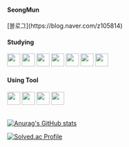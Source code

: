 <div>
<h4>SeongMun</h2>
[블로그](https://blog.naver.com/z105814)
</div>

<div>
  <h4>Studying</h4>      
  <img src="https://cdn.jsdelivr.net/gh/devicons/devicon/icons/cplusplus/cplusplus-line.svg" width="30" height="30"/>
  <img src="https://cdn.jsdelivr.net/gh/devicons/devicon/icons/csharp/csharp-line.svg" width="30" height="30"/>
  <img src="https://cdn.jsdelivr.net/gh/devicons/devicon/icons/html5/html5-original.svg" width="30" height="30"/>
  <img src="https://cdn.jsdelivr.net/gh/devicons/devicon/icons/css3/css3-original.svg" width="30" height="30"/>
  <img src="https://cdn.jsdelivr.net/gh/devicons/devicon/icons/javascript/javascript-original.svg" width="30" height="30"/>
  <img src="https://cdn.jsdelivr.net/gh/devicons/devicon/icons/react/react-original.svg"  width="30" height="30"/>
  <img src="https://cdn.jsdelivr.net/gh/devicons/devicon/icons/nextjs/nextjs-original.svg" width="30" height="30"/>
</div>

<div>
  <h4>Using Tool</h4>  
  <img src="https://cdn.jsdelivr.net/gh/devicons/devicon/icons/visualstudio/visualstudio-plain.svg" width="30" height="30"/>
  <img src="https://cdn.jsdelivr.net/gh/devicons/devicon/icons/vscode/vscode-original.svg" width="30" height="30"/>
  <img src="https://cdn.jsdelivr.net/gh/devicons/devicon/icons/github/github-original.svg" width="30" height="30"/>
  <img src="https://cdn.jsdelivr.net/gh/devicons/devicon/icons/unity/unity-original.svg" width="30" height="30"/>
</div><br/>

[![Anurag's GitHub stats](https://github-readme-stats.vercel.app/api?username=SeongMun-Hwang)](https://github.com/SeongMun-Hwang/github-readme-stats)

[![Solved.ac Profile](http://mazassumnida.wtf/api/v2/generate_badge?boj=hwang0920)](https://solved.ac/hwang0920/)
